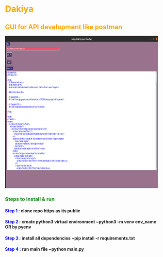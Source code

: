 <h1 style="color:orange"> Dakiya </h1>

<h2 style="color:orange"> GUI for API development like postman </h2>
<img src="images/dakiya_shot.png" height="500" width="600"/>
<h3 style="color:green"> Steps to install & run </h3>
<h4><span style="color:blue"> Step 1 : </span> clone repo https as its public </h4>
<h4><span style="color:blue"> Step 2 : </span> create python3 virtual environment ~python3 -m venv env_name OR by pyenv </h4>
<h4><span style="color:blue"> Step 3 : </span> install all dependencies ~pip install -r requirements.txt </h4>
<h4><span style="color:blue"> Step 4 : </span> run main file ~python main.py </h4>